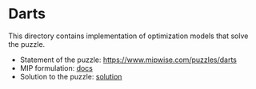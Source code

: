 # Darts
This directory contains implementation of optimization models that solve the puzzle.

- Statement of the puzzle: https://www.mipwise.com/puzzles/darts
- MIP formulation: [docs](docs/README.md)
- Solution to the puzzle: [solution](docs/darts_solution.md)